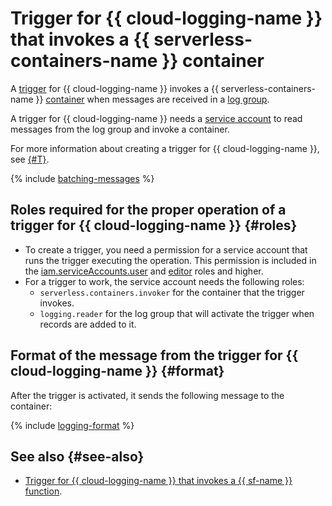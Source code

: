 # Trigger for {{ cloud-logging-name }} that invokes a {{ serverless-containers-name }} container

A [trigger](../trigger/) for {{ cloud-logging-name }} invokes a {{ serverless-containers-name }} [container](../container.md) when messages are received in a [log group](../../../logging/concepts/log-group.md).

A trigger for {{ cloud-logging-name }} needs a [service account](../../../iam/concepts/users/service-accounts.md) to read messages from the log group and invoke a container.

For more information about creating a trigger for {{ cloud-logging-name }}, see [{#T}](../../operations/cloud-logging-trigger-create.md).

{% include [batching-messages](../../../_includes/serverless-containers/batching-messages.md) %}

## Roles required for the proper operation of a trigger for {{ cloud-logging-name }} {#roles}

* To create a trigger, you need a permission for a service account that runs the trigger executing the operation. This permission is included in the [iam.serviceAccounts.user](../../../iam/concepts/access-control/roles#sa-user) and [editor](../../../iam/concepts/access-control/roles#editor) roles and higher.
* For a trigger to work, the service account needs the following roles:
   * `serverless.containers.invoker` for the container that the trigger invokes.
   * `logging.reader` for the log group that will activate the trigger when records are added to it.

## Format of the message from the trigger for {{ cloud-logging-name }} {#format}

After the trigger is activated, it sends the following message to the container:

{% include [logging-format](../../../_includes/functions/logging-format.md) %}

## See also {#see-also}

* [Trigger for {{ cloud-logging-name }} that invokes a {{ sf-name }} function](../../../functions/concepts/trigger/cloud-logging-trigger.md).
